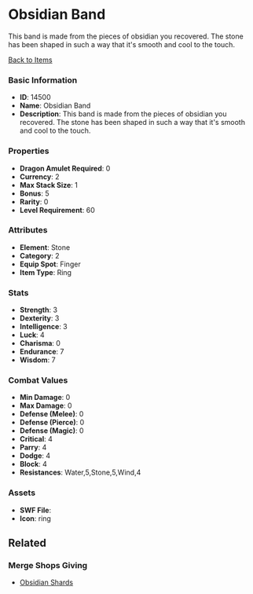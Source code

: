 # Obsidian Band

This band is made from the pieces of obsidian you recovered. The stone has been shaped in such a way that it's smooth and cool to the touch.

[Back to Items](../items.md)

### Basic Information

- **ID**: 14500
- **Name**: Obsidian Band
- **Description**: This band is made from the pieces of obsidian you recovered. The stone has been shaped in such a way that it&#039;s smooth and cool to the touch.

### Properties

- **Dragon Amulet Required**: 0
- **Currency**: 2
- **Max Stack Size**: 1
- **Bonus**: 5
- **Rarity**: 0
- **Level Requirement**: 60

### Attributes

- **Element**: Stone
- **Category**: 2
- **Equip Spot**: Finger
- **Item Type**: Ring

### Stats

- **Strength**: 3
- **Dexterity**: 3
- **Intelligence**: 3
- **Luck**: 4
- **Charisma**: 0
- **Endurance**: 7
- **Wisdom**: 7

### Combat Values

- **Min Damage**: 0
- **Max Damage**: 0
- **Defense (Melee)**: 0
- **Defense (Pierce)**: 0
- **Defense (Magic)**: 0
- **Critical**: 4
- **Parry**: 4
- **Dodge**: 4
- **Block**: 4
- **Resistances**: Water,5,Stone,5,Wind,4

### Assets

- **SWF File**: 
- **Icon**: ring

## Related

### Merge Shops Giving

- [Obsidian Shards](../merge-shops/240-obsidian-shards.md)

